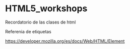   # HTML5_workshops
Recordatorio de las clases de html

Referenia de etiquetas

https://developer.mozilla.org/es/docs/Web/HTML/Element
